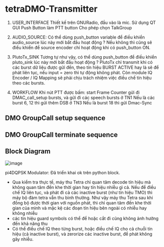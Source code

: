 # tetraDMO-Transmitter

1. USER_INTERFACE
Thiết kế trên GNURadio, đầu vào là mic. 
Sử dụng QT GUI Push Button làm PTT button
Cho phép chọn TalkGroup

2. AUDIO_SOURCE:
Có thể dùng push_button variable để điều khiển audio_source lúc này mới bắt đầu hoạt động ? Nếu không thì cũng sẽ điều khiển để source encoder chỉ hoạt động khi có push_button ON.

3. PlutoTx_SINK
Tương tự như vậy, có thể dùng push_button để điều khiển pluto_sink lúc này mới bắt đầu hoạt động ? PlutoTx chỉ transmit khi có các burst dữ liệu được gửi đến, theo tín hiệu BURST ACTIVE hay là sẽ để phát liên tục, nếu input = zero thì tự động không phát. Còn module IQ Encoder / IQ Mapping sẽ phải chịu trách nhiệm việc điều chế tín hiệu theo các bursts.

4. WORKFLOW
Khi nút PTT được bấm:
start Frame Counter
 gửi đi DMAC_call_setup bursts, và
 gửi đi các speech bursts ở TN1
 Nếu là các burst 6, 12 thì gửi thêm DSB ở TN3
 Nếu là burst 18 thì gửi Dmac-Sync

## DMO GroupCall setup sequence 

## DMO GroupCall terminate sequence

## Block Diagram  
![image](https://github.com/user-attachments/assets/4baf6ebf-0444-4bd7-bf9d-24bff403059f)

pi4DQPSK Modulator:
Đã triển khai ok trên python block.
- Qua kiểm tra thực tế, máy thu Tetra chỉ quan tâm decode tín hiệu mà không quan tâm đến khe thời gian hay tín hiệu nhiễu gì cả. Nếu để điều chế IQ liên tục, và phát đi cả các inactive burst (như tín hiệu TMO) thì máy bộ đàm tetra vẫn thu bình thường. Như vậy máy thu Tetra sau khi đồng bộ được thời gian với nguồn phát, thì chỉ quan tâm đến khe thời gian của mình và mặc kệ các đoạn tín hiệu bên ngoài có nhiễu hay không nhiễu
- các tín hiệu guard symbols có thể để hoặc cắt đi cũng không ảnh hưởng đến khả năng thu
- Có thể điều chế IQ theo từng burst, hoặc điều chế IQ cho cả chuỗi tín hiệu (cả inactive burst), và zerorize các inactive burst, để phát không gây nhiễu.

